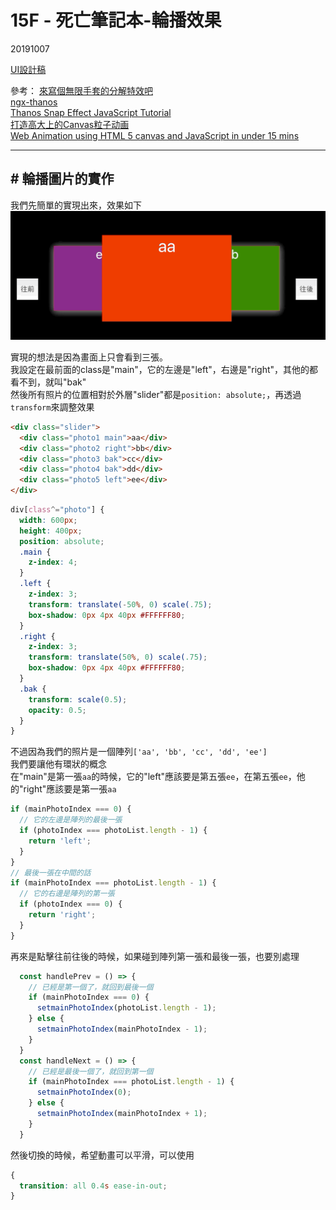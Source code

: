 # 15F - 死亡筆記本-輪播效果

20191007


[UI設計稿](https://xd.adobe.com/spec/ab354ac3-8cd5-4956-6b2a-236f45b381ca-dd04/)

參考：
[來寫個無限手套的分解特效吧](https://medium.com/chris-chuang/%E4%BE%86%E5%AF%AB%E5%80%8B%E7%84%A1%E9%99%90%E6%89%8B%E5%A5%97%E7%9A%84%E5%88%86%E8%A7%A3%E7%89%B9%E6%95%88%E5%90%A7-908d80792d85)    
[ngx-thanos](https://github.com/wellwind/ngx-thanos/blob/a993907c25d4983dbeeccc3eb539e02923c1623d/libs/thanos-snap/src/lib/thanos-snap.ts)    
[Thanos Snap Effect JavaScript Tutorial](https://redstapler.co/thanos-snap-effect-javascript-tutorial/)    
[打造高大上的Canvas粒子动画](https://juejin.im/entry/57baf747a34131005b130069)    
[Web Animation using HTML 5 canvas and JavaScript in under 15 mins](https://www.youtube.com/watch?v=eD3qUfc5r5k)    

---

## # 輪播圖片的實作

我們先簡單的實現出來，效果如下
![輪播效果](./imgs/輪播效果.gif)

實現的想法是因為畫面上只會看到三張。    
我設定在最前面的class是"main"，它的左邊是"left"，右邊是"right"，其他的都看不到，就叫"bak"    
然後所有照片的位置相對於外層"slider"都是`position: absolute;`，再透過`transform`來調整效果

```html
<div class="slider">
  <div class="photo1 main">aa</div>
  <div class="photo2 right">bb</div>
  <div class="photo3 bak">cc</div>
  <div class="photo4 bak">dd</div>
  <div class="photo5 left">ee</div>
</div>
```

```scss
div[class^="photo"] {
  width: 600px;
  height: 400px;
  position: absolute;
  .main {
    z-index: 4;
  }
  .left {
    z-index: 3;
    transform: translate(-50%, 0) scale(.75);
    box-shadow: 0px 4px 40px #FFFFFF80;
  }
  .right {
    z-index: 3;
    transform: translate(50%, 0) scale(.75);
    box-shadow: 0px 4px 40px #FFFFFF80;
  }
  .bak {
    transform: scale(0.5);
    opacity: 0.5;
  }
}
```



不過因為我們的照片是一個陣列`['aa', 'bb', 'cc', 'dd', 'ee']`     
我們要讓他有環狀的概念    
在"main"是第一張`aa`的時候，它的"left"應該要是第五張`ee`，在第五張`ee`，他的"right"應該要是第一張`aa`    

```js
if (mainPhotoIndex === 0) {
  // 它的左邊是陣列的最後一張
  if (photoIndex === photoList.length - 1) {
    return 'left';
  }
}
// 最後一張在中間的話
if (mainPhotoIndex === photoList.length - 1) {
  // 它的右邊是陣列的第一張
  if (photoIndex === 0) {
    return 'right';
  }
}
```

再來是點擊往前往後的時候，如果碰到陣列第一張和最後一張，也要別處理
```js
  const handlePrev = () => {
    // 已經是第一個了，就回到最後一個
    if (mainPhotoIndex === 0) {
      setmainPhotoIndex(photoList.length - 1);
    } else {
      setmainPhotoIndex(mainPhotoIndex - 1);
    }
  }
  const handleNext = () => {
    // 已經是最後一個了，就回到第一個
    if (mainPhotoIndex === photoList.length - 1) {
      setmainPhotoIndex(0);
    } else {
      setmainPhotoIndex(mainPhotoIndex + 1);
    }
  }
```

然後切換的時候，希望動畫可以平滑，可以使用
```scss
{
  transition: all 0.4s ease-in-out;
}
```

